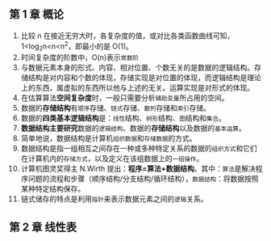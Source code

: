 ## 第 1 章 概论

1. 比较 n 在接近无穷大时，各复杂度的值，或对比各类函数曲线可知，1&lt;log<sub>2</sub>n&lt;n&lt;n<sup>2</sup>，即最小的是 O(1)。
2. 时间复杂度的阶数中，O(n)表示`常数阶`
3. 与数据元素本身的形式、内容、相对位置、个数无关的是数据的逻辑结构。存储结构是对内容和个数的体现，存储实现是对位置的体现，而逻辑结构是理论上的东西，属虚拟的东西所以他与上述的无关。运算实现是对形式的体现。
4. 在估算算法**空间复杂度**时，一般只需要分析`辅助变量`所占用的空间。
5. 数据的**存储结构**有`顺序`存储、`链式`存储、`散列`存储和`索引`存储。
6. 数据的**四类基本逻辑结构**是：`线性`结构、`树形`结构、`图`结构和`集合`。
7. **数据结构主要研究**数据的`逻辑结构`、数据的**存储结构**以及数据的`基本运算`。
8. 简单地说，数据结构是计算机`组织数据`和`存储数据`的方式。
9. 数据结构是指一组相互之间存在一种或多种特定关系的数据的`组织方式`和它们在计算机内的`存储方式`，以及定义在该组数据上的`一组操作`。
10. 计算机图灵奖得主 N.Wirth 提出：**程序=算法+数据结构**。其中：`算法`是解决程序问题的流程和步骤（顺序结构/分支结构/循环结构），`数据结构`：将数据按照某种特定结构保存。
11. 链式储存的特点是利用`指针`来表示数据元素之间的`逻辑`关系。

## 第 2 章 线性表
